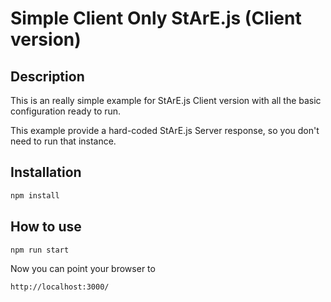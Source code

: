 # Simple Client Only StArE.js (Client version)

## Description
This is an really simple example for StArE.js Client version with all the basic configuration ready to run.

This example provide a hard-coded StArE.js Server response, so you don't need to run that instance.

## Installation

```bash
npm install
```
## How to use

```bash
npm run start
```

Now you can point your browser to

```
http://localhost:3000/
```
